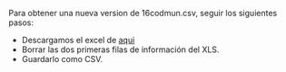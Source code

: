 Para obtener una nueva version de 16codmun.csv, seguir los siguientes
pasos:

* Descargamos el excel de
  [aqui](http://www.ine.es/en/daco/daco42/codmun/codmun16/16codmun_en.xls)
* Borrar las dos primeras filas de información del XLS.
* Guardarlo como CSV.
